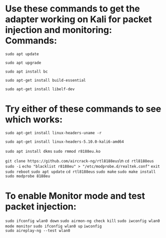 Use these commands to get the adapter working on Kali for packet injection and monitoring:
Commands:
==========
`sudo apt update`

`sudo apt upgrade`

`sudo apt install bc`

`sudo apt-get install build-essential` 

`sudo apt-get install libelf-dev` 



Try either of these commands to see which works:
=================================================
`sudo apt-get install linux-headers-uname -r`

`sudo apt-get install linux-headers-5.10.0-kali6-amd64`


`sudo apt install dkms`
`sudo rmmod r8188eu.ko`

`git clone https://github.com/aircrack-ng/rtl8188eus`\n
`cd rtl8188eus`
`sudo -i`
`echo "blacklist r8188eu" > "/etc/modprobe.d/realtek.conf"`
`exit`
`sudo reboot`
`sudo apt update`
`cd rtl8188eus`
`sudo make`
`sudo make install`
`sudo modprobe 8188eu`


To enable Monitor mode and test packet injection:
=================================================
`sudo ifconfig wlan0 down`
`sudo airmon-ng check kill`
`sudo iwconfig wlan0 mode monitor`
`sudo ifconfig wlan0 up`
`iwconfig`                             
`sudo aireplay-ng --test wlan0`
